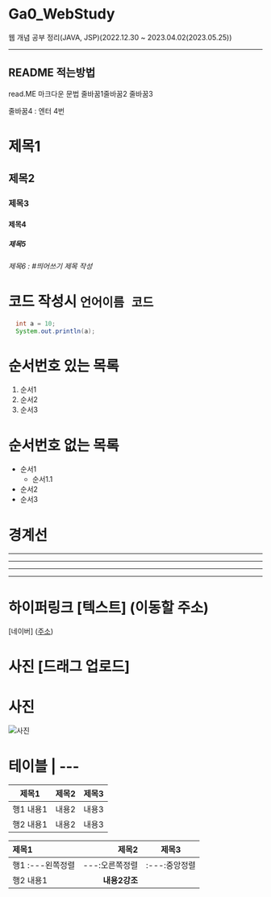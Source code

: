 # Ga0_WebStudy

웹 개념 공부 정리(JAVA, JSP)(2022.12.30 ~ 2023.04.02(2023.05.25)) 

----------------------------------------------------------------------------------------

## README 적는방법

read.ME 마크다운 문법
줄바꿈1줄바꿈2
줄바꿈3

줄바꿈4 : 엔터 4번

# 제목1
## 제목2
### 제목3
#### 제목4
##### 제목5
###### 제목6 : #띄어쓰기 제목 작성

# 코드 작성시 ```언어이름 코드 ```

```java
  int a = 10;
  System.out.println(a);

```

# 순서번호 있는 목록
1. 순서1
2. 순서2
3. 순서3

# 순서번호 없는 목록
- 순서1
  - 순서1.1    
- 순서2
- 순서3


# 경계선
---
----
-----
------


# 하이퍼링크 [텍스트] (이동할 주소)
[네이버] ([주소](https://www.notion.so/IT-89917d81345042119fcaabc147be3c4e))

# 사진 [드래그 업로드]
# 사진
![사진](https://user-images.githubusercontent.com/121651318/216250068-5db6fc8e-319f-4953-8ea0-ffbd479523d5.jpg)

# 테이블 | ---
|제목1|제목2|제목3|
|---|---|---|
|행1 내용1|내용2|내용3|
|행2 내용1|내용2|내용3|


|제목1|제목2|제목3|
|:---|---:|:---:|
|행1 :---왼쪽정렬|---:오른쪽정렬|:---:중앙정렬|
|행2 내용1|**내용2강조**| |



